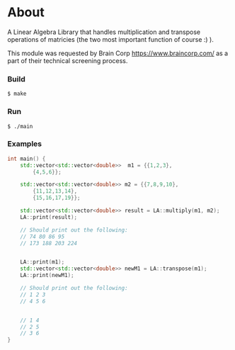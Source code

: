 # About

A Linear Algebra Library that handles multiplication and transpose operations
of matricies (the two most important function of course :) ).

This module was requested by Brain Corp https://www.braincorp.com/ as a part
of their technical screening process.

### Build

```
$ make
```

### Run

```
$ ./main
```

### Examples

``` C++
int main() {
    std::vector<std::vector<double>>  m1 = {{1,2,3},
        {4,5,6}};

    std::vector<std::vector<double>> m2 = {{7,8,9,10},
        {11,12,13,14},
        {15,16,17,19}};

    std::vector<std::vector<double>> result = LA::multiply(m1, m2);
    LA::print(result);

    // Should print out the following:
    // 74 80 86 95 
    // 173 188 203 224 


    LA::print(m1);
    std::vector<std::vector<double>> newM1 = LA::transpose(m1);
    LA::print(newM1);

    // Should print out the following:
    // 1 2 3 
    // 4 5 6 


    // 1 4 
    // 2 5 
    // 3 6
}
```

